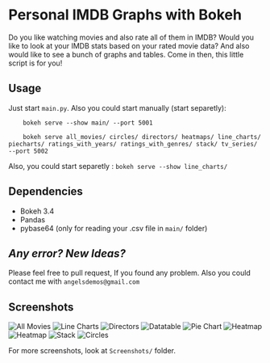 # Personal IMDB Graphs with Bokeh
Do you like watching movies and also rate all of them in IMDB? Would you like to look at your IMDB stats based on your rated movie data? And also would like to see a bunch of graphs and tables. Come in then, this little script is for you!

## Usage
Just start `main.py`. Also you could start manually (start separetly):

```
    bokeh serve --show main/ --port 5001
```
```
    bokeh serve all_movies/ circles/ directors/ heatmaps/ line_charts/ piecharts/ ratings_with_years/ ratings_with_genres/ stack/ tv_series/ --port 5002
```
Also, you could start separetly :
`bokeh serve --show line_charts/`

## Dependencies
* Bokeh 3.4
* Pandas
* pybase64 (only for reading your .csv file in `main/` folder)

## _Any error? New Ideas?_
Please feel free to pull request, If you found any problem. Also you could contact me with `angelsdemos@gmail.com`

## Screenshots

![All Movies](https://github.com/angelsdemos/Personal-IMDB-Graphs-with-Bokeh/blob/0bf2bd3e1fac1a6ce7a89836ad8ef6a5ff0d2e61/\Screenshots\imdbgraphs.png)
![Line Charts](https://github.com/angelsdemos/Personal-IMDB-Graphs-with-Bokeh/blob/0bf2bd3e1fac1a6ce7a89836ad8ef6a5ff0d2e61/\Screenshots\imdbgraphs6.png)
![Directors](https://github.com/angelsdemos/Personal-IMDB-Graphs-with-Bokeh/blob/0bf2bd3e1fac1a6ce7a89836ad8ef6a5ff0d2e61/\Screenshots\imdbgraphs8.png)
![Datatable](https://github.com/angelsdemos/Personal-IMDB-Graphs-with-Bokeh/blob/0bf2bd3e1fac1a6ce7a89836ad8ef6a5ff0d2e61/\Screenshots\imdbgraphs4.png)
![Pie Chart](https://github.com/angelsdemos/Personal-IMDB-Graphs-with-Bokeh/blob/0bf2bd3e1fac1a6ce7a89836ad8ef6a5ff0d2e61/\Screenshots\imdbgraphs2.png)
![Heatmap](https://github.com/angelsdemos/Personal-IMDB-Graphs-with-Bokeh/blob/0bf2bd3e1fac1a6ce7a89836ad8ef6a5ff0d2e61/\Screenshots\imdbgraphs10.png)
![Heatmap](https://github.com/angelsdemos/Personal-IMDB-Graphs-with-Bokeh/blob/0bf2bd3e1fac1a6ce7a89836ad8ef6a5ff0d2e61/\Screenshots\imdbgraphs3.png)
![Stack](https://github.com/angelsdemos/Personal-IMDB-Graphs-with-Bokeh/blob/0bf2bd3e1fac1a6ce7a89836ad8ef6a5ff0d2e61/\Screenshots\imdbgraphs7.png)
![Circles](https://github.com/angelsdemos/Personal-IMDB-Graphs-with-Bokeh/blob/0bf2bd3e1fac1a6ce7a89836ad8ef6a5ff0d2e61/\Screenshots\imdbgraphs11.png)

For more screenshots, look at `Screenshots/` folder.
